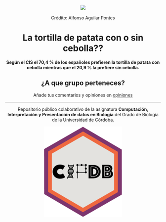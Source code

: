 <p align="center" width="100%">
    <img width="50%" src="PHOTO-2022-12-11-22-34-40.jpg" />
    <figcaption><p align="center">Crédito: Alfonso Aguilar Pontes</p></figcaption>
</p>


<h1 align="center">La tortilla de patata con o sin cebolla??</h1>

<h4 align="center">Según el CIS el 70,4 % de los españoles prefieren la tortilla de patata con cebolla mientras que el 20,9 % la prefiere sin cebolla.</h4>

<h2 align="center">¿A que grupo perteneces?</h2>
<p align ="center">Añade tus comentarios y opiniones en <a href="opiniones.md">opiniones</a></p>


----
<p align="center">Repositorio público colaborativo de la asignatura <b>Computación, Interpretación y Presentación de datos en Biología</b> del Grado de Biología de la Universidad de Córdoba.</p>
<p align="center" width="100%">
    <img width="50%" src="cipdblogo.png" />
</p>
